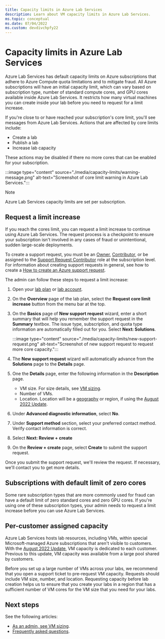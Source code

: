 ```yaml
---
title: Capacity limits in Azure Lab Services
description: Learn about VM capacity limits in Azure Lab Services.
ms.topic: conceptual
ms.date: 07/04/2022
ms.custom: devdivchpfy22
---
```


# Capacity limits in Azure Lab Services

Azure Lab Services has default capacity limits on Azure subscriptions that adhere to Azure Compute quota limitations and to mitigate fraud. All Azure subscriptions will have an initial capacity limit, which can vary based on subscription type, number of standard compute cores, and GPU cores available inside Azure Lab Services. It restricts how many virtual machines you can create inside your lab before you need to request for a limit increase.  

If you're close to or have reached your subscription's core limit, you'll see messages from Azure Lab Services.  Actions that are affected by core limits include:

- Create a lab
- Publish a lab
- Increase lab capacity

These actions may be disabled if there no more cores that can be enabled for your subscription.

:::image type="content" source="./media/capacity-limits/warning-message.png" alt-text="Screenshot of core limit warning in Azure Lab Services.":::

> [!NOTE]
> Azure Lab Services capacity limits are set per subscription.


## Request a limit increase

If you reach the cores limit, you can request a limit increase to continue using Azure Lab Services. The request process is a checkpoint to ensure your subscription isn't involved in any cases of fraud or unintentional, sudden large-scale deployments.

To create a support request, you must be an [Owner](../role-based-access-control/built-in-roles.md), [Contributor](../role-based-access-control/built-in-roles.md), or be assigned to the [Support Request Contributor](../role-based-access-control/built-in-roles.md) role at the subscription level. For information about creating support requests in general, see how to create a [How to create an Azure support request](../azure-portal/supportability/how-to-create-azure-support-request.md).

The admin can follow these steps to request a limit increase:  

1. Open your [lab plan](how-to-manage-lab-plans.md) or [lab account](how-to-manage-lab-accounts.md).
1. On the **Overview** page of the lab plan, select the **Request core limit increase** button from the menu bar at the top.
1. On the **Basics** page of **New support request** wizard, enter a short summary that will help you remember the support request in the **Summary** textbox.  The issue type, subscription, and quota type information are automatically filled out for you.  Select **Next: Solutions**.

    :::image type="content" source="./media/capacity-limits/new-support-request.png" alt-text="Screenshot of new support request to request more core capacity.":::

1. The **New support request** wizard will automatically advance from the **Solutions** page to the **Details** page.
1. One the **Details** page, enter the following information in the **Description** page.
    - VM size. For size details, see [VM sizing](administrator-guide.md#vm-sizing).
    - Number of VMs.
    - Location.  Location will be a [geography](https://azure.microsoft.com/global-infrastructure/geographies/#geographies) or region, if using the [August 2022 Update](lab-services-whats-new.md).
1. Under **Advanced diagnostic information**, select **No**.
1. Under **Support method** section, select your preferred contact method. Verify contact information is correct.
1. Select **Next: Review + create**
1. On the **Review + create** page, select **Create** to submit the support request.

Once you submit the support request, we'll review the request. If necessary, we'll contact you to get more details.

## Subscriptions with default limit of zero cores

Some rare subscription types that are more commonly used for fraud can have a default limit of zero standard cores and zero GPU cores. If you're using one of these subscription types, your admin needs to request a limit increase before you can use Azure Lab Services.

## Per-customer assigned capacity

Azure Lab Services hosts lab resources, including VMs, within special Microsoft-managed Azure subscriptions that aren't visible to customers.  With the [August 2022 Update](lab-services-whats-new.md), VM capacity is dedicated to each customer.  Previous to this update, VM capacity was available from a large pool shared by customers.

Before you set up a large number of VMs across your labs, we recommend that you open a support ticket to pre-request VM capacity. Requests should include VM size, number, and location. Requesting capacity before lab creation helps us to ensure that you create your labs in a region that has a sufficient number of VM cores for the VM size that you need for your labs.

## Next steps

See the following articles:

- [As an admin, see VM sizing](administrator-guide.md#vm-sizing).
- [Frequently asked questions](classroom-labs-faq.yml).